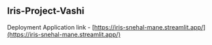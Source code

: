 ## Iris-Project-Vashi

Deployment Application link - [https://iris-snehal-mane.streamlit.app/](https://iris-snehal-mane.streamlit.app/)